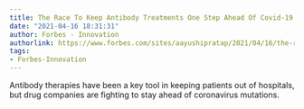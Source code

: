 ```yaml
---
title: The Race To Keep Antibody Treatments One Step Ahead Of Covid-19 Variants
date: "2021-04-16 18:31:31"
author: Forbes - Innovation
authorlink: https://www.forbes.com/sites/aayushipratap/2021/04/16/the-race-to-keep-antibody-treatments-one-step-ahead-of-covid-19-variants/
tags:
- Forbes-Innovation
---
```

Antibody therapies have been a key tool in keeping patients out of hospitals, but drug companies are fighting to stay ahead of coronavirus mutations.